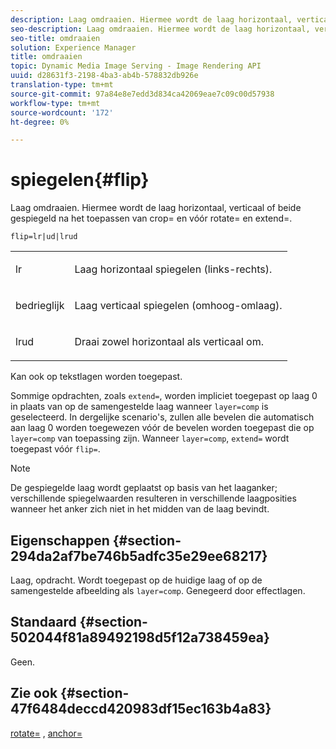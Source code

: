 ```yaml
---
description: Laag omdraaien. Hiermee wordt de laag horizontaal, verticaal of beide gespiegeld na het toepassen van crop= en vóór rotate= en extend=.
seo-description: Laag omdraaien. Hiermee wordt de laag horizontaal, verticaal of beide gespiegeld na het toepassen van crop= en vóór rotate= en extend=.
seo-title: omdraaien
solution: Experience Manager
title: omdraaien
topic: Dynamic Media Image Serving - Image Rendering API
uuid: d28631f3-2198-4ba3-ab4b-578832db926e
translation-type: tm+mt
source-git-commit: 97a84e8e7edd3d834ca42069eae7c09c00d57938
workflow-type: tm+mt
source-wordcount: '172'
ht-degree: 0%

---
```



# spiegelen{#flip}

Laag omdraaien. Hiermee wordt de laag horizontaal, verticaal of beide gespiegeld na het toepassen van crop= en vóór rotate= en extend=.

`flip=lr|ud|lrud`

<table id="simpletable_072CA0E24B7146D48AEFD70E51E849C2"> 
 <tr class="strow"> 
  <td class="stentry"> <p> <span class="codeph"> lr  </span> </p> </td> 
  <td class="stentry"> <p>Laag horizontaal spiegelen (links-rechts). </p> </td> 
 </tr> 
 <tr class="strow"> 
  <td class="stentry"> <p> <span class="codeph"> bedrieglijk  </span> </p> </td> 
  <td class="stentry"> <p>Laag verticaal spiegelen (omhoog-omlaag). </p> </td> 
 </tr> 
 <tr class="strow"> 
  <td class="stentry"> <p> <span class="codeph"> lrud  </span> </p> </td> 
  <td class="stentry"> <p>Draai zowel horizontaal als verticaal om. </p> </td> 
 </tr> 
</table>

Kan ook op tekstlagen worden toegepast.

Sommige opdrachten, zoals `extend=`, worden impliciet toegepast op laag 0 in plaats van op de samengestelde laag wanneer `layer=comp` is geselecteerd. In dergelijke scenario&#39;s, zullen alle bevelen die automatisch aan laag 0 worden toegewezen vóór de bevelen worden toegepast die op `layer=comp` van toepassing zijn. Wanneer `layer=comp`, `extend=` wordt toegepast vóór `flip=`.

>[!NOTE]
>
>De gespiegelde laag wordt geplaatst op basis van het laaganker; verschillende spiegelwaarden resulteren in verschillende laagposities wanneer het anker zich niet in het midden van de laag bevindt.

## Eigenschappen {#section-294da2af7be746b5adfc35e29ee68217}

Laag, opdracht. Wordt toegepast op de huidige laag of op de samengestelde afbeelding als `layer=comp`. Genegeerd door effectlagen.

## Standaard {#section-502044f81a89492198d5f12a738459ea}

Geen.

## Zie ook {#section-47f6484deccd420983df15ec163b4a83}

[rotate=](../../../../../is-api/http-ref/image-serving-api-ref/c-http-protocol-reference/c-command-reference/r-rotate.md#reference-12abb086635546ec9ec2e1a793dc1096) ,  [anchor=](../../../../../is-api/http-ref/image-serving-api-ref/c-http-protocol-reference/c-command-reference/r-anchor.md#reference-6661e548ab284b82828d8d94c8ddeb7c)
